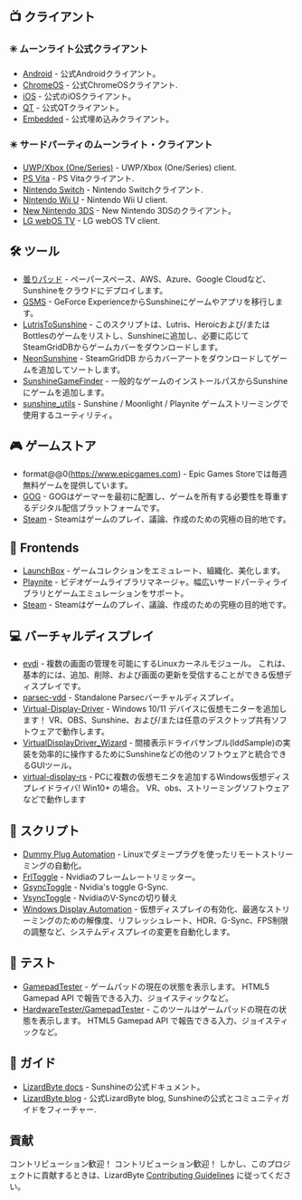 <!--lint disable awesome-heading awesome-toc double-link-->

<div align="center" style="display: none;">
  <img src="/assets/banner.png" />
  <h1 align="center">素晴らしいサンシャイン</h1>
  <h4 align="center">素晴らしいサンシャインスクリプト、ツール、ガイド、コンパニオンソフトウェアのコレクション</h4>
</div>

<div align="center" style="display: none;">
[
  <a href="#-クライアント">クライアント</a> •
  <a href="#%EF%B8%8F-ツール">ツール</a> •
  <a href="#-ゲームストア">ゲームストア</a> •
  <a href="#-frontends">Frontends</a> •
  <a href="#-バーチャルディスプレイ">バーチャルディスプレイ</a> •
  <a href="#-スクリプト">スクリプト</a> •
  <a href="#-テスト">テスト</a> •
  <a href="#-ガイド">ガイド</a>
]
</div>

## 📺 クライアント

### ✳️ ムーンライト公式クライアント

- [Android](https://github.com/moonlight-stream/moonlight-android) - 公式Androidクライアント。
- [ChromeOS](https://github.com/moonlight-stream/moonlight-chrome) - 公式ChromeOSクライアント.
- [iOS](https://github.com/moonlight-stream/moonlight-ios) - 公式のiOSクライアント。
- [QT](https://github.com/moonlight-stream/moonlight-qt) - 公式QTクライアント。
- [Embedded](https://github.com/moonlight-stream/moonlight-embedded) - 公式埋め込みクライアント。

### ✴️ サードパーティのムーンライト・クライアント

- [UWP/Xbox (One/Series)](https://github.com/TheElixZammuto/moonlight-xbox) - UWP/Xbox (One/Series) client.
- [PS Vita](https://github.com/xyzz/vita-moonlight) - PS Vitaクライアント.
- [Nintendo Switch](https://github.com/XITRIX/Moonlight-Switch) - Nintendo Switchクライアント.
- [Nintendo Wii U](https://github.com/GaryOderNichts/moonlight-wiiu) - Nintendo Wii U client.
- [New Nintendo 3DS](https://github.com/zoeyjodon/moonlight-N3DS) - New Nintendo 3DSのクライアント。
- [LG webOS TV](https://github.com/mariotaku/moonlight-tv) - LG webOS TV client.

## 🛠️ ツール

- [曇りパッド](https://github.com/PierreBeucher/cloudypad) - ペーパースペース、AWS、Azure、Google Cloudなど、Sunshineをクラウドにデプロイします。
- [GSMS](https://github.com/LizardByte/GSMS) - GeForce ExperienceからSunshineにゲームやアプリを移行します。
- [LutrisToSunshine](https://github.com/Arbitrate3280/LutrisToSunshine) - このスクリプトは、Lutris、Heroicおよび/またはBottlesのゲームをリストし、Sunshineに追加し、必要に応じてSteamGridDBからゲームカバーをダウンロードします。
- [NeonSunshine](https://github.com/NeonLightning/NeonSunshine) - SteamGridDB からカバーアートをダウンロードしてゲームを追加してソートします。
- [SunshineGameFinder](https://github.com/JMTK/SunshineGameFinder) - 一般的なゲームのインストールパスからSunshineにゲームを追加します。
- [sunshine_utils](https://github.com/designer-living/sunshine_utils) - Sunshine / Moonlight / Playnite ゲームストリーミングで使用するユーティリティ。

## 🎮 ゲームストア

- format@@0(https://www.epicgames.com) - Epic Games Storeでは毎週無料ゲームを提供しています。
- [GOG](https://www.gog.com) - GOGはゲーマーを最初に配置し、ゲームを所有する必要性を尊重するデジタル配信プラットフォームです。
- [Steam](https://store.steampowered.com) - Steamはゲームのプレイ、議論、作成のための究極の目的地です。

## 💠 Frontends

- [LaunchBox](https://www.launchbox-app.com/) - ゲームコレクションをエミュレート、組織化、美化します。
- [Playnite](https://github.com/JosefNemec/Playnite) - ビデオゲームライブラリマネージャ。幅広いサードパーティライブラリとゲームエミュレーションをサポート。
- [Steam](https://store.steampowered.com) - Steamはゲームのプレイ、議論、作成のための究極の目的地です。

## 💻 バーチャルディスプレイ

- [evdi](https://github.com/DisplayLink/evdi) - 複数の画面の管理を可能にするLinuxカーネルモジュール。 これは、基本的には、追加、削除、および画面の更新を受信することができる仮想ディスプレイです。
- [parsec-vdd](https://github.com/nomi-san/parsec-vdd) - Standalone Parsecバーチャルディスプレイ。
- [Virtual-Display-Driver](https://github.com/itsmikethetech/Virtual-Display-Driver) - Windows 10/11 デバイスに仮想モニターを追加します！ VR、OBS、Sunshine、および/または任意のデスクトップ共有ソフトウェアで動作します。
- [VirtualDisplayDriver_Wizard](https://github.com/sofmeright/VirtualDisplayDriver_Wizard) - 間接表示ドライバサンプル(IddSample)の実装を効率的に操作するためにSunshineなどの他のソフトウェアと統合できるGUIツール。
- [virtual-display-rs](https://github.com/MolotovCherry/virtual-display-rs) - PCに複数の仮想モニタを追加するWindows仮想ディスプレイドライバ! Win10+ の場合。 VR、obs、ストリーミングソフトウェアなどで動作します

## 📜 スクリプト

- [Dummy Plug Automation](https://github.com/XenHat/dummy-plug-automation) - Linuxでダミープラグを使ったリモートストリーミングの自動化。
- [FrlToggle](https://github.com/FrogTheFrog/frl-toggle) - Nvidiaのフレームレートリミッター。
- [GsyncToggle](https://github.com/FrogTheFrog/gsync-toggle) - Nvidia's toggle G-Sync.
- [VsyncToggle](https://github.com/xanderfrangos/vsync-toggle) - NvidiaのV-Syncの切り替え
- [Windows Display Automation](https://github.com/fehbari/sunshine-scripts) - 仮想ディスプレイの有効化、最適なストリーミングのための解像度、リフレッシュレート、HDR、G-Sync、FPS制限の調整など、システムディスプレイの変更を自動化します。

## 🧪 テスト

- [GamepadTester](https://hardwaretester.com/gamepad) - ゲームパッドの現在の状態を表示します。 HTML5 Gamepad API で報告できる入力、ジョイスティックなど。
- [HardwareTester/GamepadTester](https://hardwaretester.com/gamepad) - このツールはゲームパッドの現在の状態を表示します。 HTML5 Gamepad API で報告できる入力、ジョイスティックなど。

## 📓 ガイド

- [LizardByte docs](https://docs.lizardbyte.dev/projects/sunshine) - Sunshineの公式ドキュメント。
- [LizardByte blog](https://app.lizardbyte.dev/blog) - 公式LizardByte blog, Sunshineの公式とコミュニティガイドをフィーチャー.

## 貢献

コントリビューション歓迎！ コントリビューション歓迎！ しかし、このプロジェクトに貢献するときは、LizardByte
[Contributing Guidelines](https://docs.lizardbyte.dev/latest/developers/contributing.html)
に従ってください。
